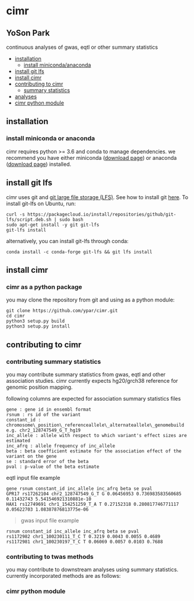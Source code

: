 
# cimr
## YoSon Park


continuous analyses of gwas, eqtl or other summary statistics

<!--ts-->

* [installation](#installation)
  * [install miniconda/anaconda](#install-miniconda-or-anaconda)
* [install git lfs](#install-git-lfs)
* [install cimr](#install-cimr)
* [contributing to cimr](#contributing-to-cimr)
  * [summary statistics](#summary-statistics)
* [analyses](#analyses)
* [cimr python module](#cimr-python-module)

<!--te-->

## installation

### install miniconda or anaconda
cimr requires python >= 3.6 and conda to manage dependencies. we recommend you have either miniconda ([download page](https://conda.io/miniconda.html)) or anaconda ([download page](https://www.anaconda.com/download/)) installed. 

## install git lfs

cimr uses git and [git large file storage (LFS)](https://git-lfs.github.com/). See how to install git [here](https://www.atlassian.com/git/tutorials/install-git). To install git-lfs on Ubuntu, run:

```
curl -s https://packagecloud.io/install/repositories/github/git-lfs/script.deb.sh | sudo bash
sudo apt-get install -y git git-lfs
git-lfs install
```

alternatively, you can install git-lfs through conda:

```
conda install -c conda-forge git-lfs && git lfs install
```

## install cimr


### cimr as a python package

you may clone the repository from git and using as a python module:

```
git clone https://github.com/ypar/cimr.git
cd cimr
python3 setup.py build
python3 setup.py install
```


## contributing to cimr

### contributing summary statistics

you may contribute summary statistics from gwas, eqtl and other association studies. cimr currently expects hg20/grch38 reference for genomic position mapping.


following columns are expected for association summary statistics files

```
gene : gene id in ensembl format
rsnum : rs id of the variant
constant_id : chromosome\_position\_referenceallele\_alternateallele\_genomebuild
e.g. chr2_128747549_G_T_hg19
inc_allele : allele with respect to which variant's effect sizes are estimated
inc_afrq : allele frequency of inc_allele
beta : beta coefficient estimate for the association effect of the variant on the gene 
se : standard error of the beta
pval : p-value of the beta estimate
```

eqtl input file example   

```
gene rsnum constant_id inc_allele inc_afrq beta se pval  
GPR17 rs17262104 chr2_128747549_G_T G 0.06456953 0.736983583560685 0.11432743 5.541546921310881e-10  
HAX1 rs12749691 chr1_154251259_T_A T 0.27152318 0.280817746771117 0.05622703 1.08387876813775e-06  
```
> gwas input file example  

```
rsnum constant_id inc_allele inc_afrq beta se pval  
rs1172982 chr1_100230111_T_C T 0.3219 0.0043 0.0055 0.4689  
rs1172981 chr1_100230197_T_C T 0.06069 0.0057 0.0103 0.7688  
```

### contributing to twas methods

you may contribute to downstream analyses using summary statistics. currently incorporated methods are as follows:


### cimr python module




